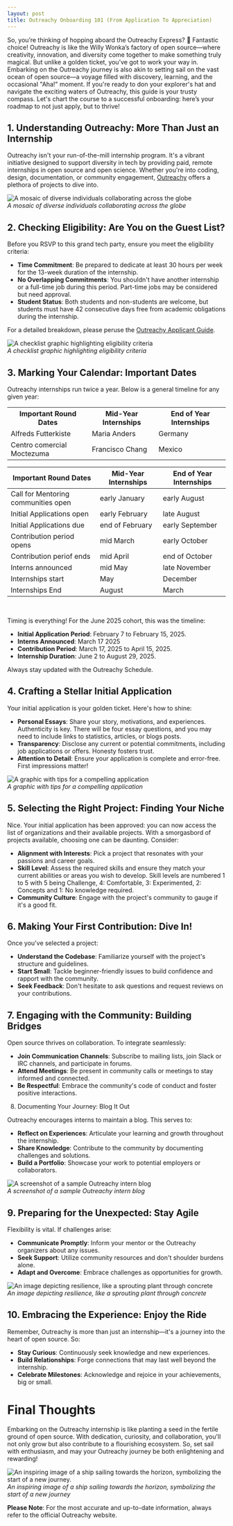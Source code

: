 ```yaml
---
layout: post
title: Outreachy Onboarding 101 (From Application To Appreciation)
---
```


So, you’re thinking of hopping aboard the Outreachy Express? 🎢 Fantastic choice! Outreachy is like the Willy Wonka’s factory of open source—where creativity, innovation, and diversity come together to make something truly magical. But unlike a golden ticket, you’ve got to work your way in. Embarking on the Outreachy journey is also akin to setting sail on the vast ocean of open source—a voyage filled with discovery, learning, and the occasional "Aha!" moment. If you're ready to don your explorer's hat and navigate the exciting waters of Outreachy, this guide is your trusty compass. Let's chart the course to a successful onboarding: here’s your roadmap to not just apply, but to thrive!

## 1. Understanding Outreachy: More Than Just an Internship

Outreachy isn't your run-of-the-mill internship program. It's a vibrant initiative designed to support diversity in tech by providing paid, remote internships in open source and open science. Whether you're into coding, design, documentation, or community engagement, [Outreachy](https://www.outreachy.org) offers a plethora of projects to dive into.​

![A mosaic of diverse individuals collaborating across the globe](https://github.com/user-attachments/assets/3b839053-3f8c-4042-853d-9a410a3d1b85)
<br>
*A mosaic of diverse individuals collaborating across the globe*

## 2. Checking Eligibility: Are You on the Guest List?

Before you RSVP to this grand tech party, ensure you meet the eligibility criteria:

- **Time Commitment**: Be prepared to dedicate at least 30 hours per week for the 13-week duration of the internship.​
- **No Overlapping Commitments**: You shouldn't have another internship or a full-time job during this period. Part-time jobs may be considered but need approval.​
- **Student Status**: Both students and non-students are welcome, but students must have 42 consecutive days free from academic obligations during the internship.​

For a detailed breakdown, please peruse the [Outreachy Applicant Guide](https://www.outreachy.org/docs/applicant/).

![A checklist graphic highlighting eligibility criteria](https://github.com/user-attachments/assets/6c4c5ccc-faad-4e58-bc65-70e75f9d0155)
<br>
*A checklist graphic highlighting eligibility criteria*

## 3. Marking Your Calendar: Important Dates
Outreachy internships run twice a year. Below is a general timeline for any given year:

<table>
  <tr>
    <th>Important Round Dates</th>
    <th>Mid-Year Internships</th>
    <th>End of Year Internships</th>
  </tr>
  <tr>
    <td>Alfreds Futterkiste</td>
    <td>Maria Anders</td>
    <td>Germany</td>
  </tr>
  <tr>
    <td>Centro comercial Moctezuma</td>
    <td>Francisco Chang</td>
    <td>Mexico</td>
  </tr>
</table>

| Important Round Dates | Mid-Year Internships | End of Year Internships |
| ----------- | ----------- | ----------- |
| Call for Mentoring communities open | early January | early August |
| Initial Applications open | early February | late August |
| Initial Applications due | end of February | early September |
| Contribution period opens | mid March | early October |
| Contribution periof ends | mid April | end of October |
| Interns announced | mid May | late November |
| Internships start | May | December |
| Internships End | August | March  |
<br>

Timing is everything! For the June 2025 cohort, this was the timeline:
- **Initial Application Period**: February 7 to February 15, 2025.​
- **Interns Announced**: March 17 2025
- **Contribution Period**: March 17, 2025 to April 15, 2025.
- **Internship Duration**: June 2 to August 29, 2025.​
    
Always stay updated with the Outreachy Schedule.

## 4. Crafting a Stellar Initial Application

Your initial application is your golden ticket. Here's how to shine:

- **Personal Essays**: Share your story, motivations, and experiences. Authenticity is key. There will be four essay questions, and you may need to include links to statistics, articles, or blogs posts.
- **Transparency**: Disclose any current or potential commitments, including job applications or offers. Honesty fosters trust.​
- **Attention to Detail**: Ensure your application is complete and error-free. First impressions matter!​

![A graphic with tips for a compelling application](https://github.com/user-attachments/assets/31a623a7-265e-49e4-a8ef-e77ed8a8a2ba)
<br>
*A graphic with tips for a compelling application*

## 5. Selecting the Right Project: Finding Your Niche

Nice. Your initial application has been approved: you can now access the list of organizations and their available projects. With a smorgasbord of projects available, choosing one can be daunting. Consider:

- **Alignment with Interests**: Pick a project that resonates with your passions and career goals.​
- **Skill Level**: Assess the required skills and ensure they match your current abilities or areas you wish to develop.​ Skill levels are numbered 1 to 5 with 5 being Challenge, 4: Comfortable, 3: Experimented, 2: Concepts and 1: No knowledge required.
- **Community Culture**: Engage with the project's community to gauge if it's a good fit.​

## 6. Making Your First Contribution: Dive In!

Once you've selected a project:
- **Understand the Codebase**: Familiarize yourself with the project's structure and guidelines.​
- **Start Small**: Tackle beginner-friendly issues to build confidence and rapport with the community.​
- **Seek Feedback**: Don't hesitate to ask questions and request reviews on your contributions.​

## 7. Engaging with the Community: Building Bridges

Open source thrives on collaboration. To integrate seamlessly:

- **Join Communication Channels**: Subscribe to mailing lists, join Slack or IRC channels, and participate in forums.​
- **Attend Meetings**: Be present in community calls or meetings to stay informed and connected.​
- **Be Respectful**: Embrace the community's code of conduct and foster positive interactions.​
  
8. Documenting Your Journey: Blog It Out

Outreachy encourages interns to maintain a blog. This serves to:

- **Reflect on Experiences**: Articulate your learning and growth throughout the internship.​
- **Share Knowledge**: Contribute to the community by documenting challenges and solutions.​
- **Build a Portfolio**: Showcase your work to potential employers or collaborators.​

![A screenshot of a sample Outreachy intern blog](https://github.com/user-attachments/assets/99972742-e2b2-4347-adf8-51c6a95f0a16)
<br>
*A screenshot of a sample Outreachy intern blog*

## 9. Preparing for the Unexpected: Stay Agile

Flexibility is vital. If challenges arise:
- **Communicate Promptly**: Inform your mentor or the Outreachy organizers about any issues.​
- **Seek Support**: Utilize community resources and don't shoulder burdens alone.​
- **Adapt and Overcome**: Embrace challenges as opportunities for growth.​

![An image depicting resilience, like a sprouting plant through concrete](https://github.com/user-attachments/assets/408cc3dc-c107-4468-ab0a-118402337c00)
<br>
*An image depicting resilience, like a sprouting plant through concrete*

## 10. Embracing the Experience: Enjoy the Ride

Remember, Outreachy is more than just an internship—it's a journey into the heart of open source. So:

- **Stay Curious**: Continuously seek knowledge and new experiences.​
- **Build Relationships**: Forge connections that may last well beyond the internship.​
- **Celebrate Milestones**: Acknowledge and rejoice in your achievements, big or small.​

# Final Thoughts

Embarking on the Outreachy internship is like planting a seed in the fertile ground of open source. With dedication, curiosity, and collaboration, you'll not only grow but also contribute to a flourishing ecosystem. So, set sail with enthusiasm, and may your Outreachy journey be both enlightening and rewarding!

![An inspiring image of a ship sailing towards the horizon, symbolizing the start of a new journey.](https://github.com/user-attachments/assets/ec37aed5-9e58-4152-82c3-cfe32c7ab654)
<br>
*An inspiring image of a ship sailing towards the horizon, symbolizing the start of a new journey* 

**Please Note**: For the most accurate and up-to-date information, always refer to the official Outreachy website.
